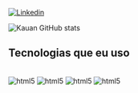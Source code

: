 

[![Linkedin](https://img.shields.io/badge/LinkedIn-0077B5?style=for-the-badge&logo=linkedin&logoColor=white)]([www.linkedin.com/in/kauanksa](https://www.linkedin.com/in/kauanksa/))


![Kauan GitHub stats](https://github-readme-stats.vercel.app/api?username=Kauan341&show_icons=true&theme=radical)


## Tecnologias que eu uso


<div style="display: inline_block"><br/>
    <img aling="center" alt="html5" src="https://img.shields.io/badge/HTML5-E34F26?style=for-the-badge&logo=html5&logoColor=white" />
    <img aling="center" alt="html5" src="https://img.shields.io/badge/CSS3-1572B6?style=for-the-badge&logo=css3&logoColor=white" />
    <img aling="center" alt="html5" src="https://img.shields.io/badge/JavaScript-F7DF1E?style=for-the-badge&logo=javascript&logoColor=black" />
    <img aling="center" alt="html5" src="https://img.shields.io/badge/C-00599C?style=for-the-badge&logo=c&logoColor=white" />
</div><br/>


